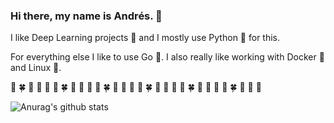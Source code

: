 ### Hi there, my name is Andrés. 👋

I like Deep Learning projects :robot: and I mostly use Python :snake: for this. 

For everything else I like to use Go :hamster:. I also really like working with Docker :whale: and Linux :penguin:.

:mushroom: :four_leaf_clover: :evergreen_tree: :deciduous_tree: :seedling: :mushroom: :four_leaf_clover: :evergreen_tree: :deciduous_tree: :seedling: :mushroom: :four_leaf_clover: :evergreen_tree: :deciduous_tree: :seedling: :mushroom: :four_leaf_clover: :evergreen_tree: :deciduous_tree: :seedling: :mushroom: :four_leaf_clover: :evergreen_tree: :deciduous_tree: :seedling: :mushroom: :four_leaf_clover: :evergreen_tree: :deciduous_tree: :seedling: 

![Anurag's github stats](https://github-readme-stats.vercel.app/api?username=andres-zartab&count_private=true&hide=stars,issues&show_icons=true&theme=synthwave)

<!--
**andres-zartab/andres-zartab** is a ✨ _special_ ✨ repository because its `README.md` (this file) appears on your GitHub profile.

Here are some ideas to get you started:

- 🔭 I’m currently working on ...
- 🌱 I’m currently learning ...
- 👯 I’m looking to collaborate on ...
- 🤔 I’m looking for help with ...
- 💬 Ask me about ...
- 📫 How to reach me: ...
- 😄 Pronouns: ...
- ⚡ Fun fact: ...
-->
